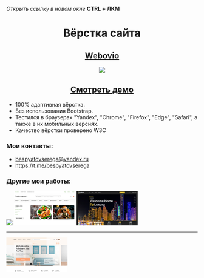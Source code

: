 *Открыть ссылку в новом окне* __CTRL + ЛКМ__

<h1 align="center">Вёрстка сайта</h1>
<h2 align="center"><a href="https://sergeybespyatov.github.io/demo-2" target="_blank">Webovio</a></h2>
<p align="center"><img width="70%" src="https://github.com/sergeybespyatov/webovio/blob/main/screenshot.jpg"></p>
<h2 align="center"><a href="https://sergeybespyatov.github.io/demo-2" target="_blank">Смотреть демо</a></h2>

- 100% адаптивная вёрстка.
- Без использования Bootstrap.
- Тестился в браузерах "Yandex", "Chrome", "Firefox", "Edge", "Safari", а также в их мобильных версиях.
- Качество вёрстки проверено W3C

### Мои контакты:

- bespyatovserega@yandex.ru
- https://t.me/bespyatovserega

### Другие мои работы:
<a href="https://github.com/sergeybespyatov/demo-1"><img width="32%" src="https://github.com/sergeybespyatov/demo-1/blob/main/screenshot.jpg"/></a>
<a href="https://github.com/sergeybespyatov/demo-3"><img width="32%" src="https://github.com/sergeybespyatov/demo-3/blob/main/screenshot.jpg"/></a>
<a href="https://github.com/sergeybespyatov/demo-4"><img width="32%" src="https://github.com/sergeybespyatov/demo-4/blob/main/screenshot.jpg"/></a>
<hr>
<a href="https://github.com/sergeybespyatov/demo-5"><img width="32%" src="https://github.com/sergeybespyatov/demo-5/blob/main/screenshot.jpg"/></a>
